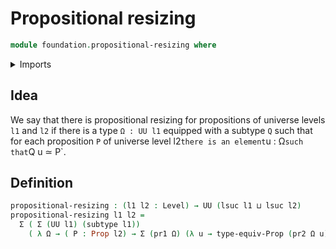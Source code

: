# Propositional resizing

```agda
module foundation.propositional-resizing where
```

<details><summary>Imports</summary>

```agda
open import foundation-core.dependent-pair-types
open import foundation-core.propositions
open import foundation-core.subtypes
open import foundation-core.universe-levels
```

</details>

## Idea

We say that there is propositional resizing for propositions of universe levels
`l1` and `l2` if there is a type `Ω : UU l1` equipped with a subtype `Q` such
that for each proposition `P` of universe level l2`there is an element`u :
Ω`such that`Q u ≃ P`.

## Definition

```agda
propositional-resizing : (l1 l2 : Level) → UU (lsuc l1 ⊔ lsuc l2)
propositional-resizing l1 l2 =
  Σ ( Σ (UU l1) (subtype l1))
    ( λ Ω → ( P : Prop l2) → Σ (pr1 Ω) (λ u → type-equiv-Prop (pr2 Ω u) P))
```
